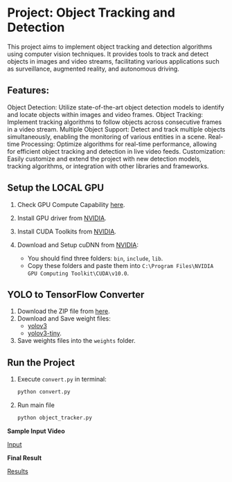# Project: Object Tracking and Detection
This project aims to implement object tracking and detection algorithms using computer vision techniques. 
It provides tools to track and detect objects in images and video streams, facilitating various applications such as surveillance, augmented reality, and autonomous driving.

## Features:
Object Detection: Utilize state-of-the-art object detection models to identify and locate objects within images and video frames.
Object Tracking: Implement tracking algorithms to follow objects across consecutive frames in a video stream.
Multiple Object Support: Detect and track multiple objects simultaneously, enabling the monitoring of various entities in a scene.
Real-time Processing: Optimize algorithms for real-time performance, allowing for efficient object tracking and detection in live video feeds.
Customization: Easily customize and extend the project with new detection models, tracking algorithms, or integration with other libraries and frameworks.

## Setup the LOCAL GPU

1. Check GPU Compute Capability [here](https://developer.nvidia.com/cuda-gpus).

2. Install GPU driver from [NVIDIA](https://www.nvidia.com/download/index.aspx?lang=en-us).

3. Install CUDA Toolkits from [NVIDIA](https://developer.nvidia.com/cuda-10.1-download-archive-base?target_os=Windows&target_arch=x86_64).

4. Download and Setup cuDNN from [NVIDIA](https://developer.nvidia.com/rdp/cudnn-archive):
   - You should find three folders: `bin`, `include`, `lib`.
   - Copy these folders and paste them into `C:\Program Files\NVIDIA GPU Computing Toolkit\CUDA\v10.0`.

## YOLO to TensorFlow Converter

1. Download the ZIP file from [here](https://github.com/theAIGuysCode/yolov3_deepsort#command-line-args-reference).
2. Download and Save weight files:
   - [yolov3](https://pjreddie.com/media/files/yolov3.weights)
   - [yolov3-tiny](https://pjreddie.com/media/files/yolov3-tiny.weights).
3. Save weights files into the `weights` folder.

## Run the Project

1. Execute `convert.py` in terminal:
   ```bash
   python convert.py
   ```

2. Run main file
   ```bash
   python object_tracker.py
   ```

**Sample Input Video**

[Input](data/video/cars.mp4)


**Final Result**

[Results](data/video/results.avi)

